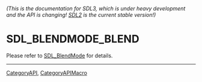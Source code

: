 ###### (This is the documentation for SDL3, which is under heavy development and the API is changing! [SDL2](https://wiki.libsdl.org/SDL2/) is the current stable version!)
# SDL_BLENDMODE_BLEND

Please refer to [SDL_BlendMode](SDL_BlendMode) for details.

----
[CategoryAPI](CategoryAPI), [CategoryAPIMacro](CategoryAPIMacro)

